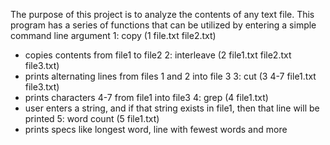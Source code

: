 The purpose of this project is to analyze the contents of any text file.
This program has a series of functions that can be utilized by entering a simple command line argument
1: copy (1 file.txt file2.txt)
  - copies contents from file1 to file2
2: interleave (2 file1.txt file2.txt file3.txt)
  - prints alternating lines from files 1 and 2 into file 3
3: cut (3 4-7 file1.txt file3.txt)
  - prints characters 4-7 from file1 into file3
4: grep (4 file1.txt)
  - user enters a string, and if that string exists in file1, then that line will be printed
5: word count (5 file1.txt)
  - prints specs like longest word, line with fewest words and more
  

